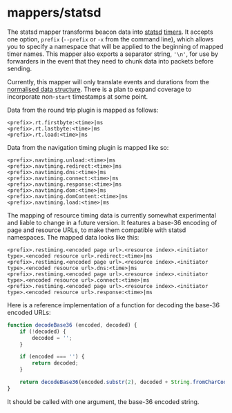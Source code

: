 # mappers/statsd

The statsd mapper
transforms beacon data
into [statsd][statsd] [timers][timers].
It accepts one option,
`prefix`
(`--prefix`
or `-x`
from the command line),
which allows you
to specify
a namespace
that will be applied
to the beginning
of mapped timer names.
This mapper
also exports
a separator string,
`'\n'`,
for use by forwarders
in the event
that they need to
chunk data into packets
before sending.

Currently,
this mapper will only
translate events and durations
from the [normalised data structure][format].
There is a plan to expand coverage
to incorporate non-`start` timestamps
at some point.

Data from
the round trip plugin
is mapped as follows:

```
<prefix>.rt.firstbyte:<time>|ms
<prefix>.rt.lastbyte:<time>|ms
<prefix>.rt.load:<time>|ms
```

Data from
the navigation timing plugin
is mapped like so:

```
<prefix>.navtiming.unload:<time>|ms
<prefix>.navtiming.redirect:<time>|ms
<prefix>.navtiming.dns:<time>|ms
<prefix>.navtiming.connect:<time>|ms
<prefix>.navtiming.response:<time>|ms
<prefix>.navtiming.dom:<time>|ms
<prefix>.navtiming.domContent:<time>|ms
<prefix>.navtiming.load:<time>|ms
```

The mapping of
resource timing data
is currently somewhat experimental
and liable to change
in a future version.
It features a
base-36 encoding
of page and resource URLs,
to make them compatible
with statsd namespaces.
The mapped data
looks like this:

```
<prefix>.restiming.<encoded page url>.<resource index>.<initiator type>.<encoded resource url>.redirect:<time>|ms
<prefix>.restiming.<encoded page url>.<resource index>.<initiator type>.<encoded resource url>.dns:<time>|ms
<prefix>.restiming.<encoded page url>.<resource index>.<initiator type>.<encoded resource url>.connect:<time>|ms
<prefix>.restiming.<encoded page url>.<resource index>.<initiator type>.<encoded resource url>.response:<time>|ms
```

Here is
a reference implementation
of a function
for decoding
the base-36 encoded URLs:

```javascript
function decodeBase36 (encoded, decoded) {
    if (!decoded) {
        decoded = '';
    }

    if (encoded === '') {
        return decoded;
    }

    return decodeBase36(encoded.substr(2), decoded + String.fromCharCode(parseInt(encoded.substr(0, 2), 36)));
}
```

It should be called
with one argument,
the base-36 encoded string.

[statsd]: https://github.com/etsy/statsd
[timers]: https://github.com/etsy/statsd/blob/master/docs/metric_types.md#timing
[format]: ../data.md

